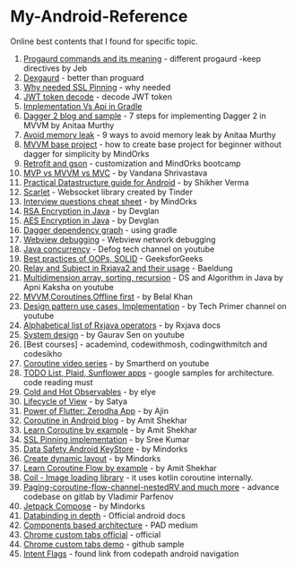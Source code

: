 # My-Android-Reference
Online best contents that I found for specific topic. 



1) [Progaurd commands and its meaning](https://jebware.com/blog/?p=418) - different progaurd -keep directives by Jeb
2) [Dexgaurd](https://www.guardsquare.com/en/blog/setting-up-dexguard-android-studio#:~:text=%2D%20DexGuard%20comes%20with%20a%20plugin,and%20double%2Dclick%20to%20install.) - better than proguard
3) [Why needed SSL Pinning](https://stackoverflow.com/questions/45699036/why-is-ssl-certificate-pinning-required) - why needed
4) [JWT token decode](https://jwt.io/) - decode JWT token
5) [Implementation Vs Api in Gradle](https://medium.com/mindorks/implementation-vs-api-in-gradle-3-0-494c817a6fa)
6) [Dagger 2 blog and sample](https://android.jlelse.eu/7-steps-to-implement-dagger-2-in-android-dabc16715a3a) - 7 steps for implementing Dagger 2 in MVVM by Anitaa Murthy
7) [Avoid memory leak](https://android.jlelse.eu/9-ways-to-avoid-memory-leaks-in-android-b6d81648e35e) - 9 ways to avoid memory leak by Anitaa Murthy
8) [MVVM base project](https://blog.mindorks.com/mvvm-architecture-android-tutorial-for-beginners-step-by-step-guide) - how to create base project for beginner without dagger for simplicity by MindOrks
9) [Retrofit and gson](https://futurestud.io/tutorials/retrofit-replace-the-integrated-json-converter) - customization and MindOrks bootcamp
10) [MVP vs MVVM vs MVC](https://blog.mindorks.com/mvc-mvp-mvvm-architecture-in-android) - by Vandana Shrivastava
11) [Practical Datastructure guide for Android](https://medium.com/mindorks/practical-data-structures-guide-for-android-developers-73fdec190802) - by Shikher Verma
12) [Scarlet](https://github.com/Tinder/Scarlet) - Websocket library created by Tinder
13) [Interview questions cheat sheet](https://github.com/MindorksOpenSource/android-interview-questions) - by MindOrks
14) [RSA Encryption in Java](https://www.devglan.com/java8/rsa-encryption-decryption-java) - by Devglan
15) [AES Encryption in Java](https://www.devglan.com/corejava/java-aes-encypt-decrypt) - by Devglan
16) [Dagger dependency graph](https://android.jlelse.eu/gradle-dependency-tree-819b68898a53) - using gradle
17) [Webview debugging](https://developers.google.com/web/tools/chrome-devtools/remote-debugging/webviews) - Webview network debugging 
18) [Java concurrency](https://www.youtube.com/playlist?list=PLhfHPmPYPPRk6yMrcbfafFGSbE2EPK_A6) - Defog tech channel on youtube
19) [Best practices of OOPs, SOLID](https://www.geeksforgeeks.org/best-practices-of-object-oriented-programming-oop/?ref=leftbar-rightbar) - GeeksforGeeks
20) [Relay and Subject in Rxjava2 and their usage](https://www.baeldung.com/rx-relay?__cf_chl_captcha_tk__=5b0128c3819482d681bd2f9267273aea238ab109-1597618958-0-AaowS7CVt2yCUSAbVE5ZUj9d17t-JJGhkytmvD2o43xPfn8jbQCgZqscT1gseAvsBs6O0phoGs7vqGcI3oJypHgJYLMOcVqpd_I9zn5jN2GnogleynVfaCd5r24GzipRq-9QiW6Eke3K6HWLDiyJ_truWidpy_arYZ9pSQY_dfeTlYNCRCM4INjT0w7TJGvwrQ24bcPexb8loVtlrgubXu4H3VL4UAmVoBT2Jyji2WYmRoBkqElVntYRsmX71qd7QJX2eQZKCuIlzxzE5YY6HM0Kcd51-09jFno7kISWyLpghyqSGQU2O3eL4OX6MfC0HeDLzAzxDzRr8hQpQeIb0UM41UsFoTCKFlP6eeWmGaoiz5ajYF32yfedYjcoTAnfLuOS0DckwtUcAgbBuEa_RYBtsxPvDmw7FSYEezeSR2cwtdJDHDcaX8kH01CmGxC_lHeKFU2a6pTLCydKzWtLCeLUrHJGcWONERvYPVIewYj_CCrLGzlWTPGpt2AzTJjOrA) - Baeldung
21) [Multidimension array, sorting, recursion](https://www.youtube.com/playlist?list=PLKKfKV1b9e8ps6dD3QA5KFfHdiWj9cB1s) - DS and Algorithm in Java by Apni Kaksha on youtube
22) [MVVM,Coroutines,Offline first](https://www.youtube.com/playlist?list=PLk7v1Z2rk4hjVaZ8DZKe8iT9RIM9OUrwp) - by Belal Khan
23) [Design pattern use cases, Implementation](https://www.youtube.com/playlist?list=PLTyWtrsGknYfiybyI_6R7KvHSql0DW-2v) - by Tech Primer channel on youtube
24) [Alphabetical list of Rxjava operators](https://rxjava-doc.readthedocs.io/en/latest/Alphabetical-List-of-Observable-Operators/) - by Rxjava docs
25) [System design](https://www.youtube.com/playlist?list=PLMCXHnjXnTnvo6alSjVkgxV-VH6EPyvoX) - by Gaurav Sen on youtube
26) [Best courses] - academind, codewithmosh, codingwithmitch and codesikho
27) [Coroutine video series](https://www.youtube.com/playlist?list=PLlxmoA0rQ-Lzyprk1wxs4CT15hOqvW0oC) - by Smartherd on youtube
28) [TODO List, Plaid, Sunflower apps](https://github.com/android/architecture-samples) - google samples for architecture. code reading must
29) [Cold and Hot Observables](https://medium.com/mobile-app-development-publication/rxjava-2-understanding-hot-vs-cold-with-just-vs-fromcallable-3c463f9f68c9) - by elye
30) [Lifecycle of View](https://proandroiddev.com/the-life-cycle-of-a-view-in-android-6a2c4665b95e) - by Satya
31) [Power of Flutter: Zerodha App](https://www.youtube.com/watch?v=rSN8OLs1B0U&feature=youtu.be) - by Ajin 
32) [Coroutine in Android blog](https://blog.mindorks.com/mastering-kotlin-coroutines-in-android-step-by-step-guide) - by Amit Shekhar
33) [Learn Coroutine by example](https://github.com/MindorksOpenSource/Kotlin-Coroutines-Android-Examples) - by Amit Shekhar
34) [SSL Pinning implementation](https://medium.com/@sreekumar_av/certificate-public-key-pinning-in-android-using-retrofit-2-0-74140800025b) - by Sree Kumar
35) [Data Safety Android KeyStore](https://blog.mindorks.com/how-to-encrypt-data-safely-on-device-and-use-the-androidkeystore) - by Mindorks
36) [Create dynamic layout](https://medium.com/mindorks/creating-dynamic-layouts-in-android-d4008b72f2d) - by Mindorks
37) [Learn Coroutine Flow by example](https://github.com/MindorksOpenSource/Kotlin-Flow-Android-Examples) - by Amit Shekhar
38) [Coil - Image loading library](https://github.com/coil-kt/coil) - it uses kotlin coroutine internally.
39) [Paging-coroutine-flow-channel-nestedRV and much more](https://gitlab.com/parfenovvs/g-base) - advance codebase on gitlab by Vladimir Parfenov
40) [Jetpack Compose](https://github.com/MindorksOpenSource/Jetpack-Compose-Android-Examples) - by Mindorks
41) [Databinding in depth](https://developer.android.com/topic/libraries/data-binding) - Official android docs
42) [Components based architecture](https://proandroiddev.com/scalable-architecture-for-big-mobile-projects-c48f329a2275) - PAD medium
43) [Chrome custom tabs official](https://developer.chrome.com/docs/android/custom-tabs/overview/#:~:text=Custom%20Tabs%20is%20a%20browser,to%20resort%20to%20a%20WebView.&text=An%20app%20can%20change%20things,Toolbar%20color) - official
44) [Chrome custom tabs demo](https://github.com/hitherejoe/Tabby) - github sample
45) [Intent Flags](https://blog.akquinet.de/2010/04/15/android-activites-and-tasks-series-intent-flags/) - found link from codepath android navigation
